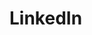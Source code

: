 <url href="https://www.linkedin.com/in/KishoresKarthik/" target="_blank"> <h1> LinkedIn </h1> </url>
